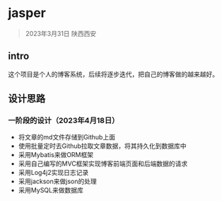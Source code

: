# jasper

> 2023年3月31日 陕西西安

## intro
这个项目是个人的博客系统，后续将逐步迭代，把自己的博客做的越来越好。

## 设计思路

### 一阶段的设计（2023年4月18日）
* 将文章的md文件存储到Github上面
* 使用批量定时去Github拉取文章数据，将其持久化到数据库中
* 采用Mybatis来做ORM框架
* 采用自己编写的MVC框架实现博客前端页面和后端数据的请求
* 采用Log4j2实现日志记录
* 采用jackson来做json的处理
* 采用MySQL来做数据库
